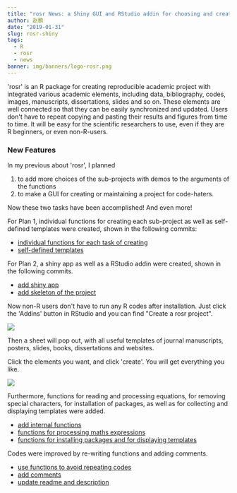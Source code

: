 ```yaml
---
title: "rosr News: a Shiny GUI and RStudio addin for choosing and creating sub-projects"
author: 赵鹏
date: "2019-01-31"
slug: rosr-shiny
tags: 
  - R
  - rosr
  - news
banner: img/banners/logo-rosr.png
---
```


'rosr' is an R package for creating reproducible academic project with integrated various academic elements, including data, bibliography, codes, images, manuscripts, dissertations, slides and so on. These elements are well connected so that they can be easily synchronized and updated. Users don't have to repeat copying and pasting their results and figures from time to time. It will be easy for the scientific researchers to use, even if they are R beginners, or even non-R-users.

<!--more-->


### New Features

In my previous about 'rosr', I planned 

1. to add more choices of the sub-projects with demos  to the arguments of the functions
2. to make a GUI for creating or maintaining a project for code-haters. 

Now these two tasks have been accomplished! And even more!

For Plan 1, individual functions for creating each sub-project as well as self-defined templates were created, shown in the following commits:

- [individual functions for each task of creating](https://github.com/pzhaonet/rosr/commit/78e832f575a7a6e39bc085a98544fd68e8e89bba)
- [self-defined templates](https://github.com/pzhaonet/rosr/commit/1ec6a597a22f1db9dbfd2e921bfab22f1feb90f5)

For Plan 2, a shiny app as well as a RStudio addin were created, shown in the following commits.

- [add shiny app](https://github.com/pzhaonet/rosr/commit/96334625e34f307fa2359231bab8f150f4c1f2e4)
- [add skeleton of the project](https://github.com/pzhaonet/rosr/commit/6f7b26304b099e36190d9c74cb5c18b06aabf2da)


Now non-R users don't have to run any R codes after installation. Just click the 'Addins' button in RStudio and you can find "Create a rosr project". 

![](https://github.com/rbind/pzhao/raw/master/static/img/rosr-addin.png)



Then a sheet will pop out, with all useful templates of journal manuscripts, posters, slides, books, dissertations and websites.

Click the elements you want, and click 'create'. You will get everything you like.

![](https://github.com/rbind/pzhao/raw/master/static/img/rosr-screenshot.png)

Furthermore, functions for reading and processing equations, for removing special characters, for installation of packages, as well as for collecting and displaying templates were added.

- [add internal functions](https://github.com/pzhaonet/rosr/commit/f7136797763fc971e51c885f534bb56bc773d333)
- [functions for processing maths expressions](https://github.com/pzhaonet/rosr/commit/1fec36dd677f84a61421b1c6717c63e33d3656f8)
- [functions for installing packages and for displaying templates](https://github.com/pzhaonet/rosr/commit/3193642c7f175d3a83676c00a85711608878f6d8)

Codes were improved by re-writing functions and adding comments.

- [use functions to avoid repeating codes](https://github.com/pzhaonet/rosr/commit/df08cbc70e97960e9019835f3f38b9c235473e8f)
- [add comments](https://github.com/pzhaonet/rosr/commit/1e5c0b0a58b64c871fa3794b8239934f8c9708a8)
- [update readme and description](https://github.com/pzhaonet/rosr/commit/2f409f782df40a75edd78bbb465f3bd11ba2d732)

